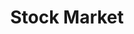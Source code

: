 ---
title: Stock Market
description: Seeds are notes on things I'm learning about, from quick thoughts on language model releases to summaries of MIT OCW videos. I tend to revisit these notes when working on bigger ideas.
---